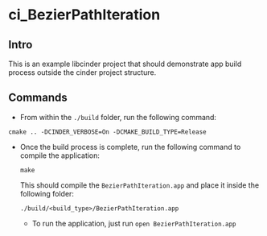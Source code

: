 # ci_BezierPathIteration #

## Intro ##

This is an example libcinder project that should demonstrate app build process
outside the cinder project structure.

## Commands ##

* From within the `./build` folder, run the following command:

```
cmake .. -DCINDER_VERBOSE=On -DCMAKE_BUILD_TYPE=Release
```

* Once the build process is complete, run the following command to compile the
  application:

  ```
  make
  ```

  This should compile the `BezierPathIteration.app` and place it inside the
  following folder:

  ```
  ./build/<build_type>/BezierPathIteration.app
  ```

  * To run the application, just run `open BezierPathIteration.app`
